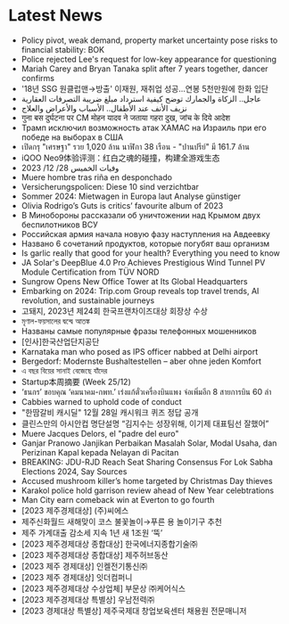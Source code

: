 # Latest News
-  Policy pivot, weak demand, property market uncertainty pose risks to financial stability: BOK
-  Police rejected Lee's request for low-key appearance for questioning
-  Mariah Carey and Bryan Tanaka split after 7 years together, dancer confirms
-  '18년 SSG 원클럽맨→방출' 이재원, 재취업 성공...연봉 5천만원에 한화 입단
-  عاجل.. الزكاة والجمارك توضح كيفية استرداد مبلغ ضريبة التصرفات العقارية
-  نزيف الأنف عند الأطفال.. الأسباب والأعراض والعلاج
-  गुना बस दुर्घटना पर CM मोहन यादव ने जताया गहरा दुख, जांच के दिये आदेश
-  Трамп исключил возможность атак ХАМАС на Израиль при его победе на выборах в США
-  เปิดกรุ "เศรษฐา" รวย 1,020 ล้าน นาฬิกา 38 เรือน - "ปานปรีย์" มี 161.7 ล้าน
-  iQOO Neo9体验评测：红白之魂的碰撞，构建全游戏生态
-  وفيات الخميس 28/ 12/ 2023
-  Muere hombre tras riña en desponchado
-  Versicherungspolicen: Diese 10 sind verzichtbar
-  Sommer 2024: Mietwagen in Europa laut Analyse günstiger
-  Olivia Rodrigo’s Guts is critics’ favourite album of 2023
-  В Минобороны рассказали об уничтожении над Крымом двух беспилотников ВСУ
-  Российская армия начала новую фазу наступления на Авдеевку
-  Названо 6 сочетаний продуктов, которые погубят ваш организм
-  Is garlic really that good for your health? Everything you need to know
-  JA Solar's DeepBlue 4.0 Pro Achieves Prestigious Wind Tunnel PV Module Certification from TÜV NORD
-  Sungrow Opens New Office Tower at Its Global Headquarters
-  Embarking on 2024: Trip.com Group reveals top travel trends, AI revolution, and sustainable journeys
-  고돼지, 2023년 제24회 한국프랜차이즈대상 회장상 수상
-  মৃণাল-ফয়সালের দ্বন্দ্বে আতঙ্ক
-  Названы самые популярные фразы телефонных мошенников
-  [인사]한국산업단지공단
-  Karnataka man who posed as IPS officer nabbed at Delhi airport
-  Bergedorf: Modernste Bushaltestellen – aber ohne jeden Komfort
-  এ বছর বিয়ের সানাই বেজেছে যাঁদের
-  Startup本周摘要 (Week 25/12)
-  ‘ธนกร’ ขอบคุณ ‘คมนาคม-กพท.’ เร่งแก้ตั๋วเครื่องบินแพง จ่อเพิ่มอีก 8 สายการบิน 60 ลำ
-  Cabbies warned to uphold code of conduct
-  "한땀갈비 캐시딜" 12월 28일 캐시워크 퀴즈 정답 공개
-  클린스만의 아시안컵 명단설명 “김지수는 성장위해, 이기제 대표팀선 잘했어”
-  Muere Jacques Delors, el "padre del euro"
-  Ganjar Pranowo Janjikan Perbaikan Masalah Solar, Modal Usaha, dan Perizinan Kapal kepada Nelayan di Pacitan
-  BREAKING: JDU-RJD Reach Seat Sharing Consensus For Lok Sabha Elections 2024, Say Sources
-  Accused mushroom killer’s home targeted by Christmas Day thieves
-  Karakol police hold garrison review ahead of New Year celebtrations
-  Man City earn comeback win at Everton to go fourth
-  [2023 제주경제대상] (주)씨에스
-  제주신화월드 새해맞이 코스 불꽃놀이→푸른 용 놀이기구 추천
-  제주 가계대출 감소세 지속 1년 새 1조원 ‘뚝’
-  [2023 제주경제대상 종합대상] 한국에너지종합기술㈜
-  [2023 제주경제대상 종합대상] 제주허브동산
-  [2023 제주 경제대상] 인켈전기통신㈜
-  [2023 제주 경제대상] 잇더컴퍼니
-  [2023 제주경제대상 수상업체] 부문상 ㈜케어식스
-  [2023 제주경제대상 특별상] 우남전력㈜
-  [2023 경제대상 특별상] 제주국제대 창업보육센터 채용원 전문매니저
